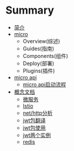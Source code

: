 # Summary

* [简介](README.md)
* [micro](micro.md)
  * Overview\(综述\)
  * Guides\(指南\)
  * Components\(组件\)
  * Deploy\(部署\)
  * Plugins\(插件\)
* [micro api](micro-api.md)
  * [micro api启动流程](micro-api/micro-apiqi-dong-liu-cheng.md)
* [概念文档](gai-nian-wen-dang.md)
  * [微服务](gai-nian-wen-dang/wei-fu-wu.md)
  * [Istio](gai-nian-wen-dang/istio.md)
  * [net/http分析](gai-nian-wen-dang/nethttpfen-xi.md)
  * [jwt包翻译](gai-nian-wen-dang/jwtbao-fan-yi.md)
  * [jwt包使用](gai-nian-wen-dang/jwtbao-shi-yong.md)
  * [jwt两个实例](gai-nian-wen-dang/jwtliang-ge-shi-li.md)
  * [redis](gai-nian-wen-dang/redis.md)

